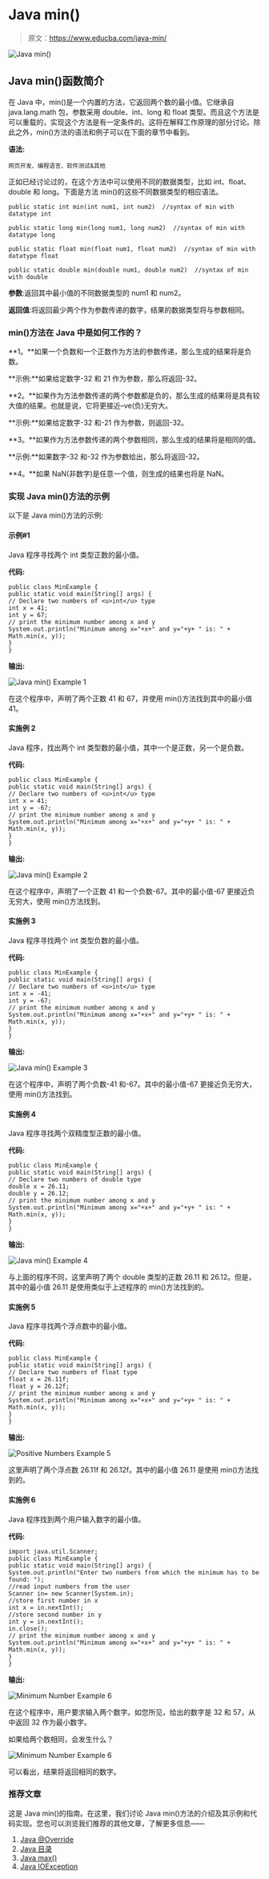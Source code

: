 # Java min()

> 原文：<https://www.educba.com/java-min/>

![Java min()](img/c2cec59e74d9e24c6605fb30de8a28d1.png "Java min()")



## Java min()函数简介

在 Java 中，min()是一个内置的方法，它返回两个数的最小值。它继承自 java.lang.math 包，参数采用 double、int、long 和 float 类型。而且这个方法是可以重载的，实现这个方法是有一定条件的。这将在解释工作原理的部分讨论。除此之外，min()方法的语法和例子可以在下面的章节中看到。

**语法:**

<small>网页开发、编程语言、软件测试&其他</small>

正如已经讨论过的，在这个方法中可以使用不同的数据类型，比如 int、float、double 和 long。下面是方法 min()的这些不同数据类型的相应语法。

```
public static int min(int num1, int num2)  //syntax of min with datatype int
```

```
public static long min(long num1, long num2)  //syntax of min with datatype long
```

```
public static float min(float num1, float num2)  //syntax of min with datatype float
```

```
public static double min(double num1, double num2)  //syntax of min with double
```

**参数**:返回其中最小值的不同数据类型的 num1 和 num2。

**返回值**:将返回最少两个作为参数传递的数字，结果的数据类型将与参数相同。

### min()方法在 Java 中是如何工作的？

**1。**如果一个负数和一个正数作为方法的参数传递，那么生成的结果将是负数。

**示例:**如果给定数字-32 和 21 作为参数，那么将返回-32。

**2。**如果作为方法参数传递的两个参数都是负的，那么生成的结果将是具有较大值的结果。也就是说，它将更接近–ve(负)无穷大。

**示例:**如果给定数字-32 和-21 作为参数，则返回-32。

**3。**如果作为方法参数传递的两个参数相同，那么生成的结果将是相同的值。

**示例:**如果数字-32 和-32 作为参数给出，那么将返回-32。

**4。**如果 NaN(非数字)是任意一个值，则生成的结果也将是 NaN。

### 实现 Java min()方法的示例

以下是 Java min()方法的示例:

#### 示例#1

Java 程序寻找两个 int 类型正数的最小值。

**代码:**

```
public class MinExample {
public static void main(String[] args) {
// Declare two numbers of <u>int</u> type
int x = 41;
int y = 67;
// print the minimum number among x and y
System.out.println("Minimum among x="+x+" and y="+y+ " is: " + Math.min(x, y));
}
}
```

**输出:**

![Java min() Example 1](img/5dacb1e4c731c508b0e3e5449b3f2038.png "Java min() Example 1")



在这个程序中，声明了两个正数 41 和 67，并使用 min()方法找到其中的最小值 41。

#### 实施例 2

Java 程序，找出两个 int 类型数的最小值，其中一个是正数，另一个是负数。

**代码:**

```
public class MinExample {
public static void main(String[] args) {
// Declare two numbers of <u>int</u> type
int x = 41;
int y = -67;
// print the minimum number among x and y
System.out.println("Minimum among x="+x+" and y="+y+ " is: " + Math.min(x, y));
}
}
```

**输出:**

![Java min() Example 2](img/076b113fa3ecc8a055978099e1ffc516.png "Java min() Example 2")



在这个程序中，声明了一个正数 41 和一个负数-67。其中的最小值-67 更接近负无穷大，使用 min()方法找到。

#### 实施例 3

Java 程序寻找两个 int 类型负数的最小值。

**代码:**

```
public class MinExample {
public static void main(String[] args) {
// Declare two numbers of <u>int</u> type
int x = -41;
int y = -67;
// print the minimum number among x and y
System.out.println("Minimum among x="+x+" and y="+y+ " is: " + Math.min(x, y));
}
}
```

**输出:**

![Java min() Example 3](img/a5a76087bd264bc20ff8aa7c7284280d.png "Java min() Example 3")



在这个程序中，声明了两个负数-41 和-67。其中的最小值-67 更接近负无穷大，使用 min()方法找到。

#### 实施例 4

Java 程序寻找两个双精度型正数的最小值。

**代码:**

```
public class MinExample {
public static void main(String[] args) {
// Declare two numbers of double type
double x = 26.11;
double y = 26.12;
// print the minimum number among x and y
System.out.println("Minimum among x="+x+" and y="+y+ " is: " + Math.min(x, y));
}
}
```

**输出:**

![Java min() Example 4](img/452e3b4b0042e99a3b59cb91261314bd.png "Java min() Example 4")



与上面的程序不同，这里声明了两个 double 类型的正数 26.11 和 26.12。但是，其中的最小值 26.11 是使用类似于上述程序的 min()方法找到的。

#### 实施例 5

Java 程序寻找两个浮点数中的最小值。

**代码:**

```
public class MinExample {
public static void main(String[] args) {
// Declare two numbers of float type
float x = 26.11f;
float y = 26.12f;
// print the minimum number among x and y
System.out.println("Minimum among x="+x+" and y="+y+ " is: " + Math.min(x, y));
}
}
```

**输出:**

![Positive Numbers Example 5](img/62b75fd6a7104ef5eaee6e47a8f23c4e.png "Positive Numbers Example 5")



这里声明了两个浮点数 26.11f 和 26.12f。其中的最小值 26.11 是使用 min()方法找到的。

#### 实施例 6

Java 程序找到两个用户输入数字的最小值。

**代码:**

```
import java.util.Scanner;
public class MinExample {
public static void main(String[] args) {
System.out.println("Enter two numbers from which the minimum has to be found: ");
//read input numbers from the user
Scanner in= new Scanner(System.in);
//store first number in x
int x = in.nextInt();
//store second number in y
int y = in.nextInt();
in.close();
// print the minimum number among x and y
System.out.println("Minimum among x="+x+" and y="+y+ " is: " + Math.min(x, y));
}
}
```

**输出:**

![Minimum Number Example 6](img/d1e21fd8fc61af7360946583503e27bf.png "Minimum Number Example 6")



在这个程序中，用户要求输入两个数字。如您所见，给出的数字是 32 和 57，从中返回 32 作为最小数字。

如果给两个数相同，会发生什么？

![Minimum Number Example 6](img/c28ed638e65bb78402a95cde6ddb490b.png "Minimum Number Example 6")



可以看出，结果将返回相同的数字。

### 推荐文章

这是 Java min()的指南。在这里，我们讨论 Java min()方法的介绍及其示例和代码实现。您也可以浏览我们推荐的其他文章，了解更多信息——

1.  [Java @Override](https://www.educba.com/java-override/)
2.  [Java 目录](https://www.educba.com/java-directories/)
3.  [Java max()](https://www.educba.com/java-max/)
4.  [Java IOException](https://www.educba.com/java-ioexception/)





